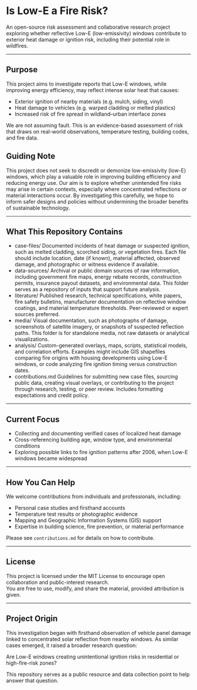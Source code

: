 # Is Low-E a Fire Risk?

An open-source risk assessment and collaborative research project exploring whether reflective Low-E (low-emissivity) windows contribute to exterior heat damage or ignition risk, including their potential role in wildfires.

---

## Purpose

This project aims to investigate reports that Low-E windows, while improving energy efficiency, may reflect intense solar heat that causes:

- Exterior ignition of nearby materials (e.g. mulch, siding, vinyl)
- Heat damage to vehicles (e.g. warped cladding or melted plastics)
- Increased risk of fire spread in wildland–urban interface zones

We are not assuming fault. This is an evidence-based assessment of risk that draws on real-world observations, temperature testing, building codes, and fire data. 

## Guiding Note

This project does not seek to discredit or demonize low-emissivity (low-E) windows, which play a valuable role in improving building efficiency and reducing energy use. Our aim is to explore whether unintended fire risks may arise in certain contexts, especially where concentrated reflections or material interactions occur. By investigating this carefully, we hope to inform safer designs and policies without undermining the broader benefits of sustainable technology.

---

## What This Repository Contains

-	case-files/
Documented incidents of heat damage or suspected ignition, such as melted cladding, scorched siding, or vegetation fires. Each file should include location, date (if known), material affected, observed damage, and photographic or witness evidence if available.
- data-sources/
Archival or public domain sources of raw information, including government fire maps, energy rebate records, construction permits, insurance payout datasets, and environmental data. This folder serves as a repository of inputs that support future analysis.
- literature/
Published research, technical specifications, white papers, fire safety bulletins, manufacturer documentation on reflective window coatings, and material temperature thresholds. Peer-reviewed or expert sources preferred.
- media/
Visual documentation, such as photographs of damage, screenshots of satellite imagery, or snapshots of suspected reflection paths. This folder is for standalone media, not raw datasets or analytical visualizations.
- analysis/
Custom-generated overlays, maps, scripts, statistical models, and correlation efforts. Examples might include GIS shapefiles comparing fire origins with housing developments using Low-E windows, or code analyzing fire ignition timing versus construction dates.
-	contributions.md
Guidelines for submitting new case files, sourcing public data, creating visual overlays, or contributing to the project through research, testing, or peer review. Includes formatting expectations and credit policy.

---

## Current Focus

- Collecting and documenting verified cases of localized heat damage
- Cross-referencing building age, window type, and environmental conditions
- Exploring possible links to fire ignition patterns after 2006, when Low-E windows became widespread

---

## How You Can Help

We welcome contributions from individuals and professionals, including:

- Personal case studies and firsthand accounts
- Temperature test results or photographic evidence
- Mapping and Geographic Information Systems (GIS) support
- Expertise in building science, fire prevention, or material performance

Please see `contributions.md` for details on how to contribute.

---

## License

This project is licensed under the MIT License to encourage open collaboration and public-interest research.  
You are free to use, modify, and share the material, provided attribution is given.

---

## Project Origin

This investigation began with firsthand observation of vehicle panel damage linked to concentrated solar reflection from nearby windows. As similar cases emerged, it raised a broader research question:

Are Low-E windows creating unintentional ignition risks in residential or high-fire-risk zones?

This repository serves as a public resource and data collection point to help answer that question.
